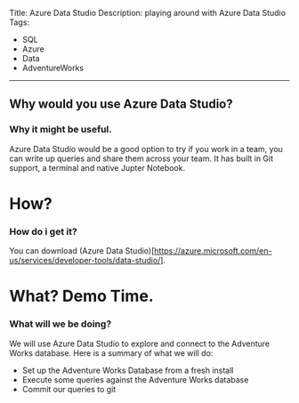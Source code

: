Title: Azure Data Studio
Description: playing around with Azure Data Studio
Tags:
- SQL
- Azure
- Data
- AdventureWorks
---
## Why would you use Azure Data Studio?
### Why it might be useful.
Azure Data Studio would be a good option to try if you work in a team, you can write up queries and share them across your team. It has built in Git support, a terminal and native Jupter Notebook.

# How?
### How do i get it?
You can download (Azure Data Studio)[https://azure.microsoft.com/en-us/services/developer-tools/data-studio/].

# What? Demo Time.
### What will we be doing?
We will use Azure Data Studio to explore and connect to the Adventure Works database. Here is a summary of what we will do:
- Set up the Adventure Works Database from a fresh install
- Execute some queries against the Adventure Works database
- Commit our queries to git
